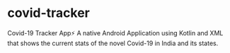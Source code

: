 # covid-tracker
Covid-19 Tracker App⚡️ A native Android Application using Kotlin and XML that shows the current stats of the novel Covid-19 in India and its states.

